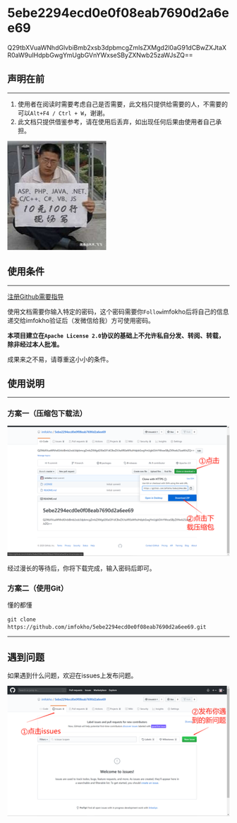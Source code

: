 # 5ebe2294ecd0e0f08eab7690d2a6ee69
Q29tbXVuaWNhdGlvbiBmb2xsb3dpbmcgZmlsZXMgd2l0aG91dCBwZXJtaXR0aW9uIHdpbGwgYmUgbGVnYWxseSByZXNwb25zaWJsZQ==

## 声明在前

---

1. 使用者在阅读时需要考虑自己是否需要，此文档只提供给需要的人，不需要的可以`Alt+F4 / Ctrl + W`，谢谢。
2. 此文档只提供借鉴参考，请在使用后丢弃，如出现任何后果由使用者自己承担。

![](a.jpg)





## 使用条件

---

[注册Github需要指导](https://imfokho.github.io/posts/signupgithubtutorial/)

使用文档需要你输入特定的密码，这个密码需要你`Follow`imfokho后将自己的信息递交给imfokho验证后（发微信给我）方可使用密码。

**本项目建立在`Apache License 2.0`协议的基础上不允许私自分发、转阅、转载，除非经过本人批准。**

成果来之不易，请尊重这小小的条件。

## 使用说明

---

### 方案一（压缩包下载法）

![](1.png)

经过漫长的等待后，你将下载完成，输入密码后即可。

### 方案二（使用Git）

懂的都懂

`git clone https://github.com/imfokho/5ebe2294ecd0e0f08eab7690d2a6ee69.git`

---

## 遇到问题

如果遇到什么问题，欢迎在issues上发布问题。

![](2.png)





